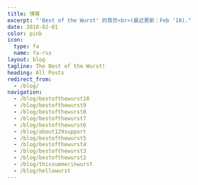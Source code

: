 ```yaml
---
title: 博客
excerpt: "'Best of the Wurst' 的首页<br>(最近更新：Feb '18)."
date: 2018-02-01
color: pink
icon:
  type: fa
  name: fa-rss
layout: blog
tagline: The Best of the Wurst!
heading: All Posts
redirect_from:
  - /blog/
navigation:
  - /blog/bestofthewurst10
  - /blog/bestofthewurst9
  - /blog/bestofthewurst8
  - /blog/bestofthewurst7
  - /blog/bestofthewurst6
  - /blog/about129support
  - /blog/bestofthewurst5
  - /blog/bestofthewurst4
  - /blog/bestofthewurst3
  - /blog/bestofthewurst2
  - /blog/thissummerinwurst
  - /blog/hellowurst
---
```

